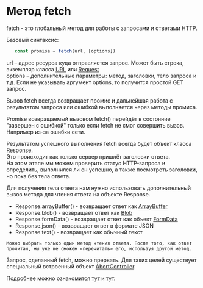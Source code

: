 # Метод fetch

fetch - это глобальный метод для работы с запросами и ответами HTTP.

Базовый синтаксис: 
```javascript
   const promise = fetch(url, [options])
```

url – адрес ресурса куда отправляется запрос. Может быть строка, экземпляр класса [URL](https://developer.mozilla.org/ru/docs/Web/API/URL) или [Request](https://developer.mozilla.org/ru/docs/Web/API/Request)  
options – дополнительные параметры: метод, заголовки, тело запроса и т.д.
Если не указывать аргумент options, то получится простой GET запрос.

Вызов fetch всегда возвращает промис и дальнейшая работа с результатом запроса или ошибкой выполняется через методы промиса.

Promise возвращаемый вызовом fetch() перейдёт в состояние "завершен с ошибкой" только если fetch не смог совершить вызов. Например из-за ошибки сети.

Результатом успешного выполнения fetch всегда будет объект класса [Response](https://developer.mozilla.org/ru/docs/Web/API/Response).  
Это происходит как только сервер пришлёт заголовки ответа.  
На этом этапе мы можем проверить статус HTTP-запроса и определить, выполнился ли он успешно, а также посмотреть заголовки, но пока без тела ответа.  

Для получения тела ответа нам нужно использовать дополнительный вызов метода для чтения ответа на объекте Response.

* Response.arrayBuffer() - возвращает ответ как [ArrayBuffer](https://developer.mozilla.org/ru/docs/Web/JavaScript/Reference/Global_Objects/ArrayBuffer)
* Response.blob() - возвращает ответ как [Blob](https://developer.mozilla.org/ru/docs/Web/API/Blob)
* Response.formData() - возвращает ответ как объект [FormData](https://developer.mozilla.org/ru/docs/Web/API/FormData)
* Response.json() - возвращает ответ в формате JSON
* Response.text() - возвращает как обычный текст

`Можно выбрать только один метод чтения ответа. После того, как ответ прочитан, мы уже не сможем «перечитать» его, используя другой метод.`

Запрос, сделанный fetch, можно прервать. Для таких целей существует специальный встроенный объект [AbortController](https://developer.mozilla.org/ru/docs/Web/API/AbortController).

Подробнее можно ознакомится [тут](https://developer.mozilla.org/en-US/docs/Web/API/WindowOrWorkerGlobalScope/fetch) и [тут](https://developer.mozilla.org/ru/docs/Web/API/Fetch_API/Using_Fetch).
